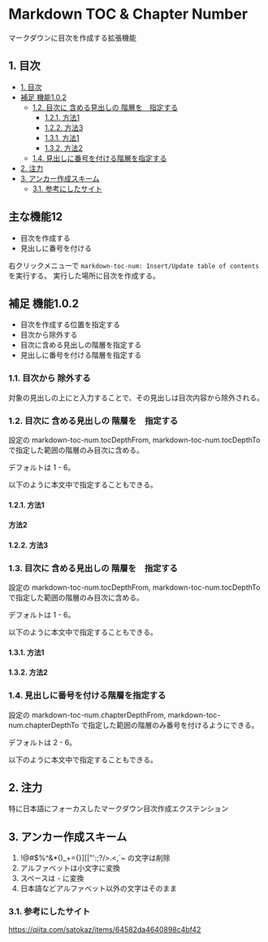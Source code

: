 ﻿# Markdown TOC & Chapter Number

マークダウンに目次を作成する拡張機能

## 1. 目次

<!-- TOC -->

- [1. 目次](#1-目次)
- [補足 機能1.0.2 <!-- omit from numbering -->](#補足-機能102----omit-from-numbering---)
    - [1.2. 目次に   含める見出しの  階層を　指定する](#12-目次に-含める見出しの-階層を-指定する)
        - [1.2.1. 方法1](#121-方法1)
        - [1.2.2. 方法3](#122-方法3)
        - [1.3.1. 方法1](#131-方法1)
        - [1.3.2. 方法2](#132-方法2)
    - [1.4. 見出しに番号を付ける階層を指定する](#14-見出しに番号を付ける階層を指定する)
- [2. 注力](#2-注力)
- [3. アンカー作成スキーム](#3-アンカー作成スキーム)
    - [3.1. 参考にしたサイト](#31-参考にしたサイト)

<!-- /TOC -->

## 主な機能12 <!-- omit in toc --> <!-- omit from numbering -->

- 目次を作成する
- 見出しに番号を付ける

右クリックメニューで `markdown-toc-num: Insert/Update table of contents` を実行する。
実行した場所に目次を作成する。

## 補足 機能1.0.2 <!-- omit from numbering -->

- 目次を作成する位置を指定する
- 目次から除外する
- 目次に含める見出しの階層を指定する
- 見出しに番号を付ける階層を指定する

### 1.1. 目次から  除外する <!-- omit in toc -->

対象の見出しの上に<!-- omit in toc -->と入力することで、その見出しは目次内容から除外される。

### 1.2. 目次に   含める見出しの  階層を　指定する

設定の markdown-toc-num.tocDepthFrom, markdown-toc-num.tocDepthTo で指定した範囲の階層のみ目次に含める。

デフォルトは 1 - 6。

以下のように本文中で指定することもできる。

#### 1.2.1. 方法1

#### 方法2 <!-- omit in toc --> <!-- omit from numbering -->

#### 1.2.2. 方法3

### 1.3. 目次に   含める見出しの  階層を　指定する <!-- omit in toc -->

設定の markdown-toc-num.tocDepthFrom, markdown-toc-num.tocDepthTo で指定した範囲の階層のみ目次に含める。

デフォルトは 1 - 6。

以下のように本文中で指定することもできる。

#### 1.3.1. 方法1

#### 1.3.2. 方法2

### 1.4. 見出しに番号を付ける階層を指定する

設定の markdown-toc-num.chapterDepthFrom, markdown-toc-num.chapterDepthTo で指定した範囲の階層のみ番号を付けるようにできる。

デフォルトは 2 - 6。

以下のように本文中で指定することもできる。

## 2. 注力

特に日本語にフォーカスしたマークダウン目次作成エクステンション

## 3. アンカー作成スキーム

1. !@#$%^&*()_+={}][|\"':;?/>.<,`~ の文字は削除
1. アルファベットは小文字に変換
1. スペースは - に変換
1. 日本語などアルファベット以外の文字はそのまま

### 3.1. 参考にしたサイト

https://qiita.com/satokaz/items/64582da4640898c4bf42
